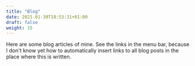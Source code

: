 ```yaml
---
title: "Blog"
date: 2021-01-30T18:53:31+01:00
draft: false
weight: 15
---
```

Here are some blog articles of mine. See the links in the menu bar, because I don't know yet how to automatically insert links to all blog posts in the place where this is written.
